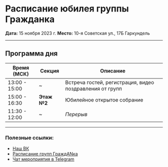 # Расписание юбилея группы Гражданка

**Дата:** 15 ноября 2023 г.
**Место:** 10-я Советская ул., 17Б Гаркундель

---

## Программа дня

| Время (МСК) | Секция | Описание |
|-------------|--------|----------|
| 13:00 - 15:00 | ~ | Встреча гостей, регистрация, видео поздравления от групп |
| 15:00 - 16:30 | **Этаж №2** | Юбилейное открытое собрание |
| 11:30 - 12:00 | ~ | *Перерыв* |

---

### Полезные ссылки:
- [Наш ВК](https://vk.com/grazhdankagroup)
- [Расписание групп ГраждANка](https://na-russia.org/sankt-peterburg/group/320)
- [Чат мероприятия в Telegram](https://t.me/event_chat)
